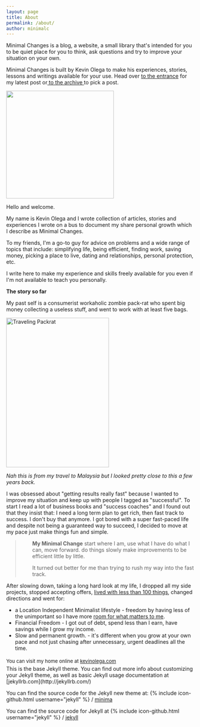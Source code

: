 ```yaml
---
layout: page
title: About
permalink: /about/ 
author: minimalc
---
```

Minimal Changes is a blog, a website, a small library that's intended for you to be quiet place for you to think, ask questions and try to improve your situation on your own.

Minimal Changes is built by Kevin Olega to make his experiences, stories, lessons and writings available for your use. Head over <a href="http://minimalchanges.com">to the entrance</a> for my latest post or<a href="http://minimalchanges.com/archive"> to the archive </a>to pick a post.
<div>

<img class="alignnone" src="https://lh6.googleusercontent.com/-m-NzUDxVo2Q/TpKBQ25woKI/AAAAAAAAEC8/qdRoWIzIvWM/s288/c6b303940a264e91ab734e8d15217313_7.jpg" alt="" width="288" height="288" />

Hello and welcome.

My name is Kevin Olega and I wrote collection of articles, stories and experiences I wrote on a bus to document my share personal growth which I describe as Minimal Changes.

To my friends, I'm a go-to guy for advice on problems and a wide range of topics that include: simplifying life, being efficient, finding work, saving money, picking a place to live, dating and relationships, personal protection, etc.

I write here to make my experience and skills freely available for you even if I'm not available to teach you personally.

<strong>The story so far</strong>

My past self is a consumerist workaholic zombie pack-rat who spent big money collecting a useless stuff, and went to work with at least five bags.

<img src="http://farm5.static.flickr.com/4125/5053684332_03598716ae.jpg" alt="Traveling Packrat" width="275" height="400" />

<em>Nah this is from my travel to Malaysia but I looked pretty close to this a few years back.</em>

I was obsessed about "getting results really fast" because I wanted to improve my situation and keep up with people I tagged as "successful". To start I read a lot of business books and "success coaches" and I found out that they insist that: I need a long term plan to get rich, then fast track to success. I don't buy that anymore. I got bored with a super fast-paced life and despite not being a guaranteed way to succeed, I decided to move at my pace just make things fun and simple.
<blockquote>
<p style="padding-left: 30px;"><strong>My Minimal Change</strong>
start where I am,
use what I have
do what I can,
move forward.
do things slowly
make improvements to
be efficient little by little.</p>
<p style="padding-left: 30px;">It turned out better for me than trying to rush my way into the fast track.</p>
</blockquote>
<div>

After slowing down, taking a long hard look at my life, I dropped all my side projects, stopped accepting offers, <a href="http://minimalchanges.com/i-own-71-things-april-2011/">lived with less than 100 things</a>, changed directions and went for:

</div>
<ul>
	<li>a Location Independent Minimalist lifestyle - freedom by having less of the unimportant so I have more <a href="http://minimalchanges.com/blog/minimal-changes-to-achieving-what-matters-most/">room for what matters to me</a>.</li>
	<li>Financial Freedom - I got out of debt, spend less than I earn, have savings while I grow my income.</li>
	<li>Slow and permanent growth. - it's different when you grow at your own pace and not just chasing after unnecessary, urgent deadlines all the time.</li>
</ul>
<div><span style="font-size: small;"><span class="Apple-style-span" style="line-height: 24px;">You can visit my home online at <a href="http://kevinolega.com">kevinolega.com</a></span></span></div>
</div>
</div>
</div>
</div>
This is the base Jekyll theme. You can find out more info about customizing your Jekyll theme, as well as basic Jekyll usage documentation at [jekyllrb.com](http://jekyllrb.com/)

You can find the source code for the Jekyll new theme at:
{% include icon-github.html username="jekyll" %} /
[minima](https://github.com/jekyll/minima)

You can find the source code for Jekyll at
{% include icon-github.html username="jekyll" %} /
[jekyll](https://github.com/jekyll/jekyll)
